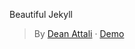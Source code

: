 Beautiful Jekyll
> By [Dean Attali](https://deanattali.com) &middot; [Demo](https://beautifuljekyll.com/)
